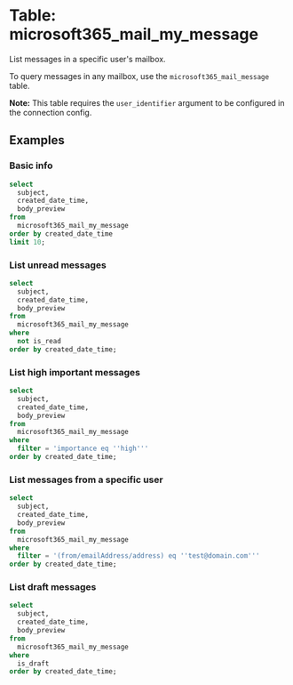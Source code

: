 # Table: microsoft365_mail_my_message

List messages in a specific user's mailbox.

To query messages in any mailbox, use the `microsoft365_mail_message` table.

**Note:** This table requires the `user_identifier` argument to be configured in the connection config.

## Examples

### Basic info

```sql
select
  subject,
  created_date_time,
  body_preview
from
  microsoft365_mail_my_message
order by created_date_time
limit 10;
```

### List unread messages

```sql
select
  subject,
  created_date_time,
  body_preview
from
  microsoft365_mail_my_message
where
  not is_read
order by created_date_time;
```

### List high important messages

```sql
select
  subject,
  created_date_time,
  body_preview
from
  microsoft365_mail_my_message
where
  filter = 'importance eq ''high'''
order by created_date_time;
```

### List messages from a specific user

```sql
select
  subject,
  created_date_time,
  body_preview
from
  microsoft365_mail_my_message
where
  filter = '(from/emailAddress/address) eq ''test@domain.com'''
order by created_date_time;
```

### List draft messages

```sql
select
  subject,
  created_date_time,
  body_preview
from
  microsoft365_mail_my_message
where
  is_draft
order by created_date_time;
```
